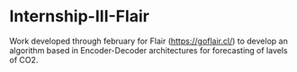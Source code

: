 # Internship-III-Flair
Work developed through february for Flair (https://goflair.cl/) to develop an algorithm based in Encoder-Decoder architectures for forecasting of lavels of CO2.
